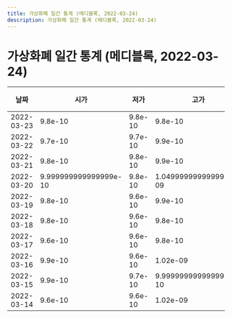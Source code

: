 ```yaml
---
title: 가상화폐 일간 통계 (메디블록, 2022-03-24)
description: 가상화폐 일간 통계 (메디블록, 2022-03-24)
---
```



가상화폐 일간 통계 (메디블록, 2022-03-24)
===

|날짜|시가|저가|고가|종가|비고|
|--|--|--|--|--|--|
|2022-03-23|9.8e-10|9.8e-10|9.8e-10|9.8e-10|    |
|2022-03-22|9.7e-10|9.7e-10|9.9e-10|9.8e-10|    |
|2022-03-21|9.8e-10|9.8e-10|9.9e-10|9.9e-10|    |
|2022-03-20|9.999999999999999e-10|9.8e-10|1.0499999999999999e-09|9.8e-10|    |
|2022-03-19|9.8e-10|9.6e-10|9.9e-10|9.6e-10|    |
|2022-03-18|9.8e-10|9.6e-10|9.8e-10|9.6e-10|    |
|2022-03-17|9.6e-10|9.6e-10|9.8e-10|9.7e-10|    |
|2022-03-16|9.9e-10|9.6e-10|1.02e-09|9.6e-10|    |
|2022-03-15|9.9e-10|9.7e-10|9.999999999999999e-10|9.7e-10|    |
|2022-03-14|9.6e-10|9.6e-10|1.02e-09|9.9e-10|    |
